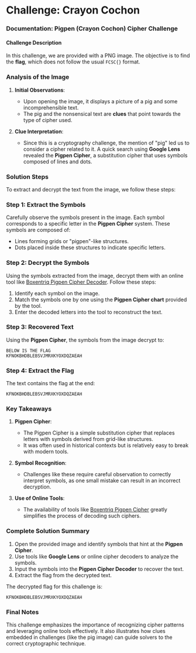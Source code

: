 # Challenge: Crayon Cochon

### **Documentation: Pigpen (Crayon Cochon) Cipher Challenge**

#### **Challenge Description**
In this challenge, we are provided with a PNG image. The objective is to find the **flag**, which does not follow the usual `FCSC{}` format.

### **Analysis of the Image**
1. **Initial Observations**:
   - Upon opening the image, it displays a picture of a pig and some incomprehensible text.
   - The pig and the nonsensical text are **clues** that point towards the type of cipher used.

2. **Clue Interpretation**:
   - Since this is a cryptography challenge, the mention of "pig" led us to consider a cipher related to it. A quick search using **Google Lens** revealed the **Pigpen Cipher**, a substitution cipher that uses symbols composed of lines and dots.

### **Solution Steps**
To extract and decrypt the text from the image, we follow these steps:

### **Step 1: Extract the Symbols**
Carefully observe the symbols present in the image. Each symbol corresponds to a specific letter in the **Pigpen Cipher** system. These symbols are composed of:
- Lines forming grids or "pigpen"-like structures.
- Dots placed inside these structures to indicate specific letters.

### **Step 2: Decrypt the Symbols**
Using the symbols extracted from the image, decrypt them with an online tool like [Boxentriq Pigpen Cipher Decoder](https://www.boxentriq.com/code-breaking/pigpen-cipher). Follow these steps:
1. Identify each symbol on the image.
2. Match the symbols one by one using the **Pigpen Cipher chart** provided by the tool.
3. Enter the decoded letters into the tool to reconstruct the text.

### **Step 3: Recovered Text**
Using the **Pigpen Cipher**, the symbols from the image decrypt to:
```plaintext
BELOW IS THE FLAG 
KFNOKBHDBLEBSVJMRXKYOXDQZAEAH
```

### **Step 4: Extract the Flag**
The text contains the flag at the end:
```plaintext
KFNOKBHDBLEBSVJMRXKYOXDQZAEAH
```

### **Key Takeaways**
1. **Pigpen Cipher**:
   - The Pigpen Cipher is a simple substitution cipher that replaces letters with symbols derived from grid-like structures.
   - It was often used in historical contexts but is relatively easy to break with modern tools.

2. **Symbol Recognition**:
   - Challenges like these require careful observation to correctly interpret symbols, as one small mistake can result in an incorrect decryption.

3. **Use of Online Tools**:
   - The availability of tools like [Boxentriq Pigpen Cipher](https://www.boxentriq.com/code-breaking/pigpen-cipher) greatly simplifies the process of decoding such ciphers.

### **Complete Solution Summary**
1. Open the provided image and identify symbols that hint at the **Pigpen Cipher**.
2. Use tools like **Google Lens** or online cipher decoders to analyze the symbols.
3. Input the symbols into the **Pigpen Cipher Decoder** to recover the text.
4. Extract the flag from the decrypted text.

The decrypted flag for this challenge is:
```plaintext
KFNOKBHDBLEBSVJMRXKYOXDQZAEAH
```

### **Final Notes**
This challenge emphasizes the importance of recognizing cipher patterns and leveraging online tools effectively. It also illustrates how clues embedded in challenges (like the pig image) can guide solvers to the correct cryptographic technique.